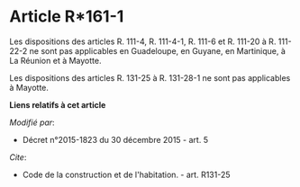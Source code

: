 # Article R*161-1

Les dispositions des articles R. 111-4, R. 111-4-1, R. 111-6 et R. 111-20 à R. 111-22-2 ne sont pas applicables en
Guadeloupe, en Guyane, en Martinique, à La Réunion et à Mayotte.

Les dispositions des articles R. 131-25 à R. 131-28-1 ne sont pas applicables à Mayotte.

**Liens relatifs à cet article**

_Modifié par_:

  - Décret n°2015-1823 du 30 décembre 2015 - art. 5

_Cite_:

  - Code de la construction et de l'habitation. - art. R131-25
